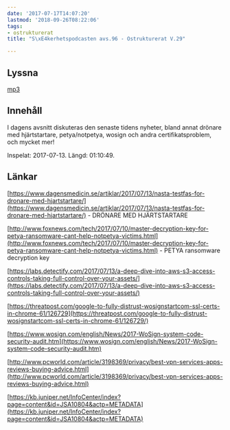 ```yaml
---
date: '2017-07-17T14:07:20'
lastmod: '2018-09-26T08:22:06'
tags:
- ostrukturerat
title: "S\xE4kerhetspodcasten avs.96 - Ostrukturerat V.29"

---
```

## Lyssna

[mp3](http://traffic.libsyn.com/sakerhetspodcasten/2017-07-13_Ostrukturerat.mp3)

## Innehåll

I dagens avsnitt diskuteras den senaste tidens nyheter, bland annat drönare med hjärtstartare,
petya/notpetya, wosign och andra certifikatsproblem, och mycket mer!

Inspelat: 2017-07-13. Längd: 01:10:49.

## Länkar

[https://www.dagensmedicin.se/artiklar/2017/07/13/nasta-testfas-for-dronare-med-hjartstartare/](https://www.dagensmedicin.se/artiklar/2017/07/13/nasta-testfas-for-dronare-med-hjartstartare/)  - DRÖNARE MED HJÄRTSTARTARE



[http://www.foxnews.com/tech/2017/07/10/master-decryption-key-for-petya-ransomware-cant-help-notpetya-victims.html](http://www.foxnews.com/tech/2017/07/10/master-decryption-key-for-petya-ransomware-cant-help-notpetya-victims.html)  - PETYA ransomware decryption key



[https://labs.detectify.com/2017/07/13/a-deep-dive-into-aws-s3-access-controls-taking-full-control-over-your-assets/](https://labs.detectify.com/2017/07/13/a-deep-dive-into-aws-s3-access-controls-taking-full-control-over-your-assets/)



[https://threatpost.com/google-to-fully-distrust-wosignstartcom-ssl-certs-in-chrome-61/126729](https://threatpost.com/google-to-fully-distrust-wosignstartcom-ssl-certs-in-chrome-61/126729/)



[https://www.wosign.com/english/News/2017-WoSign-system-code-security-audit.htm](https://www.wosign.com/english/News/2017-WoSign-system-code-security-audit.htm)



[http://www.pcworld.com/article/3198369/privacy/best-vpn-services-apps-reviews-buying-advice.html](http://www.pcworld.com/article/3198369/privacy/best-vpn-services-apps-reviews-buying-advice.html)



[https://kb.juniper.net/InfoCenter/index?page=content&id=JSA10804&actp=METADATA](https://kb.juniper.net/InfoCenter/index?page=content&id=JSA10804&actp=METADATA)

